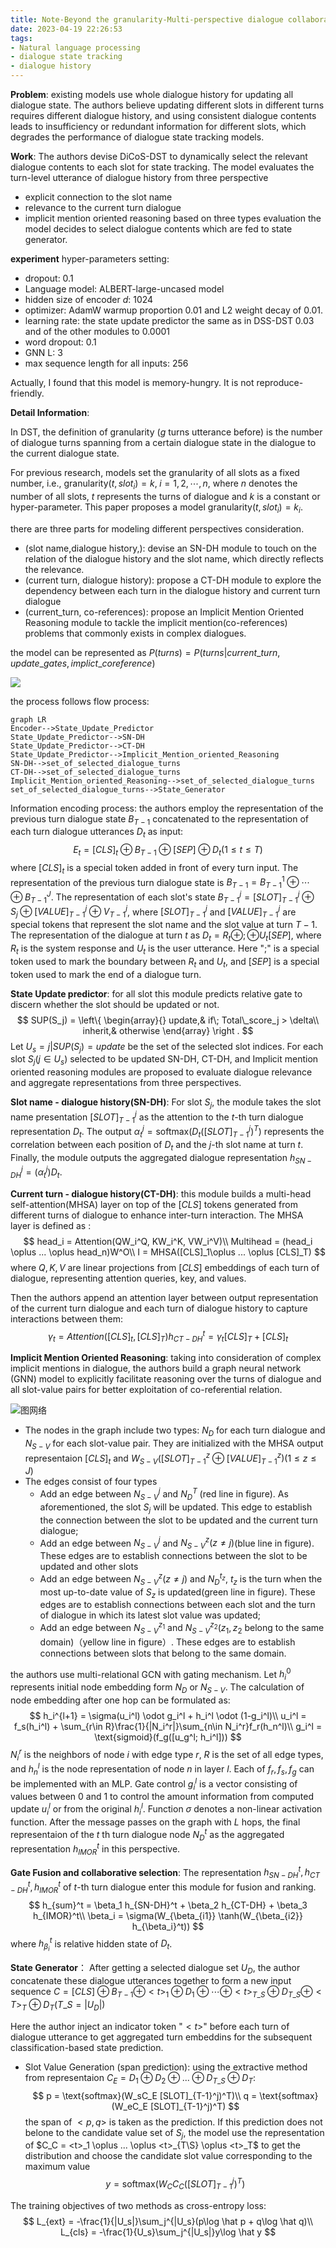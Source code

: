 ```yaml
---
title: Note-Beyond the granularity-Multi-perspective dialogue collaborative selection for dialogue state tracking
date: 2023-04-19 22:26:53
tags: 
- Natural language processing
- dialogue state tracking
- dialogue history
---
```


**Problem**: existing models use whole dialogue history for updating all dialogue state. The authors believe updating different slots in different turns requires different dialogue history, and using consistent dialogue contents leads to insufficiency or redundant information for different slots, which degrades the performance of dialogue state tracking models.

**Work**:  The authors devise DiCoS-DST to dynamically select the relevant dialogue contents to each slot for state tracking. The model evaluates the turn-level utterance of dialogue history from three perspective

- explicit connection to the slot name
- relevance to the current turn dialogue 
- implicit mention oriented reasoning
based on three types evaluation the model decides to select dialogue contents which are fed to state generator.

**experiment**
hyper-parameters setting:
- dropout: 0.1
- Language model: ALBERT-large-uncased model
- hidden size of encoder $d$: 1024
- optimizer: AdamW warmup proportion 0.01 and L2 weight decay of 0.01. 
- learning rate: the state update predictor the same as in DSS-DST 0.03 and of the other modules to 0.0001
- word dropout: 0.1
- GNN L: 3
- max sequence length for all inputs: 256

Actually, I found that this model is memory-hungry. It is not reproduce-friendly.



**Detail Information**: 

In DST, the definition of granularity ($g$ turns utterance before) is the number of dialogue turns spanning from a certain dialogue state in the dialogue to the current dialogue state.

For previous research, models set the granularity of all slots as a fixed number, i.e.,  $\text{granularity}(t, slot_i) = k,\; i =1,2,\cdots, n$, where $n$ denotes the number of all slots, $t$ represents the turns of dialogue and $k$ is a constant or hyper-parameter.  This paper proposes a model $\text{granularity}(t, slot_i) = k_i$.

there are three parts for modeling different perspectives consideration.

- (slot name,dialogue history,): devise an SN-DH module to touch on the relation of the dialogue history and the slot name, which directly reflects the relevance.
- (current turn, dialogue history): propose a CT-DH module to explore the dependency between each turn in the dialogue history and current turn dialogue
- (current_turn, co-references): propose an Implicit Mention Oriented Reasoning module to tackle the implicit mention(co-references) problems that commonly exists in complex dialogues.

the model can be represented as $P(turns) = P(turns| current\_turn, update\_gates, implict\_coreference)$

![](./_resource/DiCoS-DST-model.png)

the process follows flow process:

```mermaid
graph LR
Encoder-->State_Update_Predictor
State_Update_Predictor-->SN-DH
State_Update_Predictor-->CT-DH
State_Update_Predictor-->Implicit_Mention_oriented_Reasoning
SN-DH-->set_of_selected_dialogue_turns
CT-DH-->set_of_selected_dialogue_turns
Implicit_Mention_oriented_Reasoning-->set_of_selected_dialogue_turns
set_of_selected_dialogue_turns-->State_Generator
```



Information encoding process: the authors employ the representation of the previous turn dialogue state $B_{T-1}$ concatenated to the representation of each turn dialogue utterances $D_t$ as input:
$$
E_t = [CLS]_t \oplus B_{T-1}\oplus [SEP]\oplus D_t(1\leq t \leq T)
$$
where $[CLS]_t$ is a special token added in front of every turn input. The representation of the previous turn dialogue state is $B_{T-1} = B_{T-1}^1\oplus \cdots \oplus B_{T-1}^J$. The representation of each slot's state $B_{T-1}^j = [SLOT]_{T-1}^j\oplus S_j\oplus [VALUE]_{T-1}^j \oplus V_{T-1}^j$, where $[SLOT]_{T-1}^j$ and $[VALUE]_{T-1}^j$ are special tokens that represent the slot name and the slot value at turn $T-1$. The representation of the dialogue at turn $t$ as $D_t = R_t\oplus;\oplus U_t [SEP]$, where $R_t$ is the system response and $U_t$ is the user utterance. Here ";" is a special token used to mark the boundary between $R_t$ and $U_t$, and $[SEP]$ is a special token used to mark the end of a dialogue turn.

**State Update predictor**: for all slot this module predicts relative gate to discern whether the slot should be updated or not.
$$
SUP(S_j) = \left\{
    \begin{array}{}
    update,& if\; Total\_score_j > \delta\\
    inherit,& otherwise
    \end{array}
\right .
$$
Let $U_s = {j|SUP(S_j) = update}$ be the set of the selected slot indices.
For each slot $S_j (j \in U_s)$ selected to be updated SN-DH, CT-DH, and Implicit mention oriented reasoning modules are proposed to evaluate dialogue relevance and aggregate representations from three perspectives. 

**Slot name - dialogue history(SN-DH)**: For slot $S_j$, the module takes the slot name presentation $[SLOT]_{T-1}^j$ as the attention to the $t$-th turn dialogue representation $D_t$. The output $\alpha_t^j = \text{softmax}(D_t([SLOT]_{T-1}^j)^T)$ represents the correlation between each position of $D_t$ and the $j$-th slot name at turn $t$. Finally, the module outputs the aggregated dialogue representation $h_{SN-DH}^j=(\alpha_t^j)D_t$.

**Current turn - dialogue history(CT-DH)**: this module builds a multi-head self-attention(MHSA) layer on top of the $[CLS]$ tokens generated from different turns of dialogue to enhance inter-turn interaction. The MHSA layer is defined as :
$$
head_i = Attention(QW_i^Q, KW_i^K, VW_i^V)\\
Multihead = (head_i \oplus ... \oplus head_n)W^O\\
I = MHSA([CLS]_1\oplus ... \oplus [CLS]_T)
$$
where $Q,K,V$ are linear projections from $[CLS]$ embeddings of each turn of dialogue, representing attention queries, key, and values.

Then the authors append an attention layer between output representation of the current turn dialogue and each turn of dialogue history to capture interactions between them:
$$
\gamma_t = Attention([CLS]_t, [CLS]_T)
h_{CT-DH}^t = \gamma_t[CLS]_T + [CLS]_t
$$

**Implicit Mention Oriented Reasoning**: taking into consideration of complex implicit mentions in dialogue, the authors build a graph neural network (GNN) model to explicitly facilitate reasoning over the turns of dialogue and all slot-value pairs for better exploitation of co-referential relation. 

![图网络](./_resource/DST-GNN%20part.png)

- The nodes in the graph include two types: $N_D$ for each turn dialogue and $N_{S-V}$ for each slot-value pair. They are initialized with the MHSA output representaion $[CLS]_t$ and $W_{S-V}([SLOT]_{T-1}^z\oplus[VALUE]_{T-1}^z)(1\leq z \leq J)$ 
- The edges consist of four types
    - Add an edge between $N_{S-V}^j$ and $N_D^T$ (red line in figure). As aforementioned, the slot $S_j$ will be updated. This edge to establish the connection between the slot to be updated and the current turn dialogue;
    - Add an edge between $N_{S-V}^j$ and $N_{S-V}^z(z\neq j)$(blue line in figure). These edges are to establish connections between the slot to be updated and other slots
    - Add an edge between $N_{S-V}^z(z\neq j)$ and $N_D^{t_z}$, $t_z$ is the turn when the most up-to-date value of $S_z$ is updated(green line in figure). These edges are to establish connections between each slot and the turn of dialogue in which its latest slot value was updated;
    - Add an edge between $N_{S-V}^{z_1}$ and $N_{S-V}^{z_2} (z_1, z_2$ belong to the same domain)（yellow line in figure）. These edges are to establish connections between slots that belong to the same domain. 

the authors use multi-relational GCN with gating mechanism. Let $h_i^0$ represents initial node embedding form $N_D$ or $N_{S-V}$. The calculation of node embedding after one hop can be formulated as:
$$
h_i^{l+1} = \sigma(u_i^l) \odot g_i^l + h_i^l \odot (1-g_i^l)\\
u_i^l = f_s(h_i^l) + \sum_{r\in R}\frac{1}{|N_i^r|}\sum_{n\in N_i^r}f_r(h_n^l)\\
g_i^l = \text{sigmoid}(f_g([u_g^l; h_i^l]))
$$
$N_i^r$ is the neighbors of node $i$ with edge type $r$, $R$ is the set of all edge types, and $h_n^l$ is the node representation of node $n$ in layer $l$. Each of $f_r, f_s, f_g$ can be implemented with an MLP. Gate control $g_i^l$ is a vector consisting of values between 0 and 1 to control the amount information from computed update $u_i^l$ or from the original $h_i^l$. Function $\sigma$ denotes a non-linear activation function. After the message passes on the graph with $L$ hops, the final representaion of the $t$ th turn dialogue node $N_D^t$ as the aggregated representation $h_{IMOR}^t$ in this perspective.

**Gate Fusion and collaborative selection**: The representation $h_{SN-DH}^t, h_{CT-DH}^t, h_{IMOR}^t$ of $t$-th turn dialogue enter this module for fusion and ranking. 
$$
h_{sum}^t = \beta_1 h_{SN-DH}^t + \beta_2 h_{CT-DH} + \beta_3 h_{IMOR}^t\\
\beta_i = \sigma(W_{\beta_{i1}} \tanh(W_{\beta_{i2}} h_{\beta_i}^t))
$$
where $h_{\beta_{i}}^t$ is relative hidden state of $D_t$.



**State Generator**： After getting a selected dialogue set $U_D$, the author concatenate these dialogue utterances together to form a new input sequence $C = [CLS] \oplus B_{T-1} \oplus <t>_1\oplus D_1\oplus\cdots\oplus <t>_{T\_S}\oplus D_{T\_S}\oplus <T>_T\oplus D_T(T\_S = |U_D|)$

Here the author inject an indicator token "$<t>$" before each turn of dialogue utterance to get aggregated turn embeddins for the subsequent classification-based state prediction.

- Slot Value Generation (span prediction):  using the extractive method from representaion $C_E = D_1 \oplus D_2 \oplus ...\oplus D_{T\_S}\oplus D_T$:
    $$
    p = \text{softmax}(W_sC_E [SLOT]_{T-1}^j)^T)\\
    q = \text{softmax}(W_eC_E [SLOT]_{T-1}^j)^T)
    $$
    the span of $<p,q>$ is taken as the prediction. If this prediction does not belone to the candidate value set of $S_j$, the model use the representation of $C_C = <t>_1 \oplus ... \oplus <t>_{T\S} \oplus <t>_T$ to get the distribution and choose the candidate slot value corresponding to the maximum value 
    $$
    y = \text{softmax} (W_CC_C([SLOT]_{T-1}^j)^T)
    $$

The training objectives of two methods as cross-entropy loss:
$$
L_{ext} = -\frac{1}{|U_s|}\sum_j^{|U_s}(p\log \hat p + q\log \hat q)\\
L_{cls} = -\frac{1}{U_s}\sum_j^{|U_s|}y\log \hat y
$$


